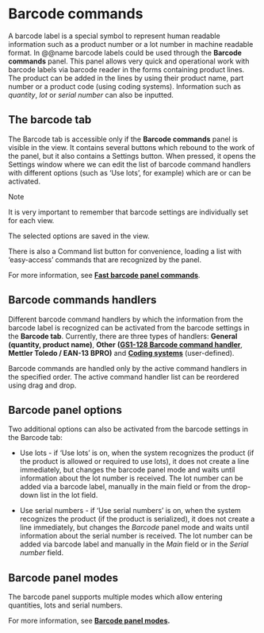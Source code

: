 # Barcode commands


A barcode label is a special symbol to represent human readable information such as a product number or a lot number in machine readable format. In @@name barcode labels could be used through the **Barcode commands** panel. This panel allows very quick and operational work with barcode labels via barcode reader in the forms containing product lines. The product can be added in the lines by using their product name, part number or a product code (using coding systems). Information such as *quantity*, *lot* or *serial number* can also be inputted.

## The barcode tab

The Barcode tab is accessible only if the **Barcode commands** panel is visible in the view. It contains several buttons which rebound to the work of the panel, but it also contains a Settings button. When pressed, it opens the Settings window where we can edit the list of barcode command handlers with different options (such as ‘Use lots’, for example) which are or can be activated. 

> [!NOTE] 
> 
> It is very important to remember that barcode settings are individually set for each view. 
> 
> The selected options are saved in the view.

There is also a Command list button for convenience, loading a list with ‘easy-access’ commands that are recognized by the panel. 

For more information, see **[Fast barcode panel commands](fast-commands.md)**.

## Barcode commands handlers

Different barcode command handlers by which the information from the barcode label is recognized can be activated from the barcode settings in the **Barcode tab**. Currently, there are three types of handlers: **General (quantity, product name)**, **Other** **([GS1-128 Barcode command handler](barcode-handler.md)**, **Mettler Toledo / EAN-13 BPRO)** and **[Coding systems](xref:coding-systems)** (user-defined). 

Barcode commands are handled only by the active command handlers in the specified order. The active command handler list can be reordered using drag and drop.

## Barcode panel options

 Two additional options can also be activated from the barcode settings in the Barcode tab: 
 
- Use lots - if ‘Use lots’ is on, when the system recognizes the product (if the product is allowed or required to use lots), it does not create a line immediately, but changes the barcode panel mode and waits until information about the lot number is received. The lot number can be added via a barcode label, manually in the main field or from the drop-down list in the lot field.

- Use serial numbers - if ‘Use serial numbers’ is on, when the system recognizes the product (if the product is serialized), it does not create a line immediately, but changes the *Barcode* panel mode and waits until information about the serial number is received. The lot number can be added via barcode label and manually in the *Main* field or in the *Serial number* field.

## Barcode panel modes

The barcode panel supports multiple modes which allow entering quantities, lots and serial numbers. 

For more information, see **[Barcode panel modes](../barcode-modes/index.md).**
